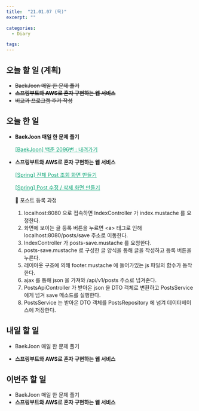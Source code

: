 ```yaml
---
title:  "21.01.07 (목)"
excerpt: ""

categories:
  - Diary

tags:
---
```


## 오늘 할 일 (계획)

- ~~BaekJoon 매일 한 문제 풀기~~
- ~~**스프링부트와 AWS로 혼자 구현하는 웹 서비스**~~
- ~~비교과 프로그램 후기 작성~~

## 오늘 한 일

- **BaekJoon 매일 한 문제 풀기**

  <a href="https://nam-ki-bok.github.io/baekjoon/Baek_TopToBottom/" style="color:#0FA678">[BaekJoon] 백준 2096번 : 내려가기</a>

- **스프링부트와 AWS로 혼자 구현하는 웹 서비스**

  <a href="https://nam-ki-bok.github.io/spring/AllSearch/" style="color:#0FA678">[Spring] 전체 Post 조회 화면 만들기</a>
  
  <a href="https://nam-ki-bok.github.io/spring/PostDelete/" style="color:#0FA678">[Spring] Post 수정 / 삭제 화면 만들기</a>
  
  🥮 포스트 등록 과정
  
  1. localhost:8080 으로 접속하면 IndexController 가 index.mustache 를 요청한다.
  2. 화면에 보이는 글 등록 버튼을 누르면 \<a> 태그로 인해 localhost:8080/posts/save 주소로 이동한다.
  3. IndexController 가 posts-save.mustache 를 요청한다.
  4. posts-save.mustache 로 구성한 글 양식을 통해 글을 작성하고 등록 버튼을 누른다.
  5. 레이아웃 구조에 의해 footer.mustache 에 들어가있는 js 파일의 함수가 동작한다.
  6. ajax 를 통해 json 을 가져와 /api/v1/posts 주소로 넘겨준다.
  7. PostsApiController 가 받아온 json 을 DTO 객체로 변환하고 PostsService 에게 넘겨 save 메소드를 실행한다.
  8. PostsService 는 받아온 DTO 객체를 PostsRepository 에 넘겨 데이터베이스에 저장한다.

##  내일 할 일

- BaekJoon 매일 한 문제 풀기

- **스프링부트와 AWS로 혼자 구현하는 웹 서비스**


## 이번주 할 일

- BaekJoon 매일 한 문제 풀기
- **스프링부트와 AWS로 혼자 구현하는 웹 서비스**

<br>

